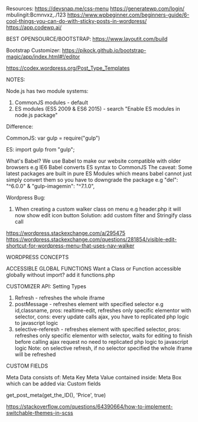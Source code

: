 Resources:
https://devsnap.me/css-menu
https://generatewp.com/login/ mbulingit:Bcmnvxz,./123
https://www.wpbeginner.com/beginners-guide/6-cool-things-you-can-do-with-sticky-posts-in-wordpress/
https://app.codewp.ai/

BEST OPENSOURCE/BOOTSTRAP:
https://www.layoutit.com/build

Bootstrap Customizer:
https://pikock.github.io/bootstrap-magic/app/index.html#!/editor

https://codex.wordpress.org/Post_Type_Templates

NOTES:

Node.js has two module systems:

1. CommonJS modules - default
2. ES modules (ES5 2009 & ES6 2015) - search "Enable ES modules in node.js package"

Difference:

CommonJS:
var gulp = require("gulp")

ES:
import gulp from "gulp";

What's Babel?
We use Babel to make our website compatible with older browsers e.g IE6
Babel converts ES syntax to CommonJS
The caveat: Some latest packages are built in pure ES Modules which means babel cannot just simply convert them so you have to downgrade the package e.g "del": "^6.0.0" & "gulp-imagemin": "^7.1.0",

Wordpress Bug:

1. When creating a custom walker class on menu e.g header.php it will now show edit icon button
   Solution: add custom filter and Stringify class call

https://wordpress.stackexchange.com/a/295475
https://wordpress.stackexchange.com/questions/281854/visible-edit-shortcut-for-wordpress-menu-that-uses-nav-walker

WORDPRESS CONCEPTS

ACCESSIBLE GLOBAL FUNCTIONS
Want a Class or Function accessible globally without import? add it functions.php

CUSTOMIZER API:
Setting Types

1. Refresh - refreshes the whole iframe
2. postMessage - refreshes element with specified selector e.g id,classname, pros: realtime-edit, refreshes only specific elementor with selector,
   cons: every update calls ajax, you have to replicated php logic to javascript logic
3. selective-referesh - refreshes element with specified selector, pros: refreshes only specific elementor with selector, waits for editing to finish before calling ajax request no need to replicated php logic to javascript logic
   Note: on selective refresh, if no selector specified the whole iframe will be refreshed

CUSTOM FIELDS

Meta Data consists of:
Meta Key
Meta Value
contained inside:
Meta Box which can be added via:
Custom fields

get_post_meta(get_the_ID(), 'Price', true)

https://stackoverflow.com/questions/64390664/how-to-implement-switchable-themes-in-scss
